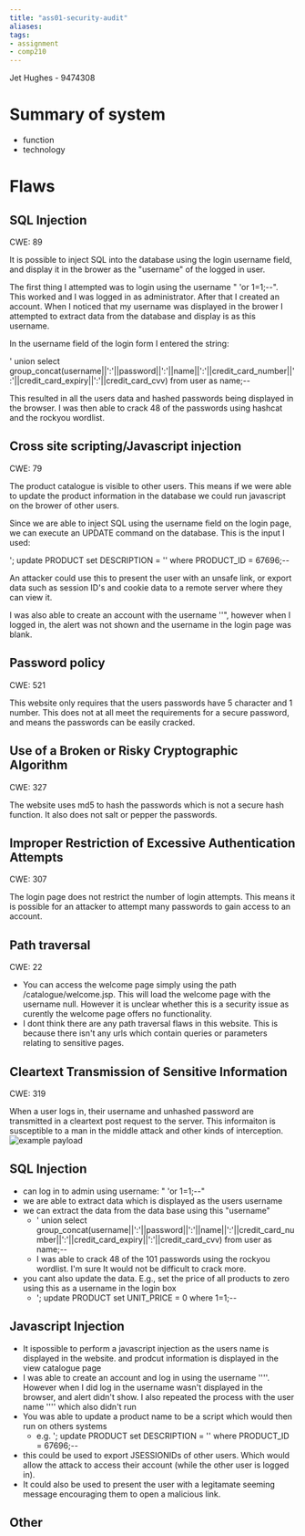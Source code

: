 ```yaml
---
title: "ass01-security-audit"
aliases: 
tags: 
- assignment
- comp210
---
```



Jet Hughes - 9474308

# Summary of system
- function
- technology

# Flaws
## SQL Injection 
CWE: 89

It is possible to inject SQL into the database using the login username field, and display it in the brower as the "username" of the logged in user.

The first thing I attempted was to login using the username " 'or 1=1;--". This worked and I was logged in as administrator.
After that I created an account. When I noticed that my username was displayed in the brower I attempted to extract data from the database and display is as this username. 

In the username field of the login form I entered the string:

' union select group_concat(username||':'||password||':'||name||':'||credit_card_number||':'||credit_card_expiry||':'||credit_card_cvv) from user as name;--

This resulted in all the users data and hashed passwords being displayed in the browser. I was then able to crack 48 of the passwords using hashcat and the rockyou wordlist. 

## Cross site scripting/Javascript injection
CWE: 79

The product catalogue is visible to other users. This means if we were able to update the product information in the database we could run javascript on the brower of other users.

Since we are able to inject SQL using the username field on the login page, we can execute an UPDATE command on the database. This is the input I used:

'; update PRODUCT set DESCRIPTION = '<script>alert("hello")</script>' where PRODUCT_ID = 67696;--

An attacker could use this to present the user with an unsafe link, or export data such as session ID's and cookie data to a remote server where they can view it.

I was also able to create an account with the username ''<script>alert("hello")</script>", however when I logged in, the alert was not shown and the username in the login page was blank. 

## Password policy
CWE: 521

This website only requires that the users passwords have 5 character and 1 number. This does not at all meet the requirements for a secure password, and means the passwords can be easily cracked.

## Use of a Broken or Risky Cryptographic Algorithm
CWE: 327

The website uses md5 to hash the passwords which is not a secure hash function. It also does not salt or pepper the passwords.

## Improper Restriction of Excessive Authentication Attempts
CWE: 307

The login page does not restrict the number of login attempts. This means it is possible for an attacker to attempt many passwords to gain access to an account.

## Path traversal
CWE: 22
- You can access the welcome page simply using the path /catalogue/welcome.jsp. This will load the welcome page with the username null. However it is unclear whether this is a security issue as curently the welcome page offers no functionality. 
- I dont think there are any path traversal flaws in this website. This is because there isn't any urls which contain queries or parameters relating to sensitive pages. 

## Cleartext Transmission of Sensitive Information
CWE: 319

When a user logs in, their username  and unhashed password are transmitted in a cleartext post request to the server. This informaiton is susceptible to a man in the middle attack and other kinds of interception.
![example payload](https://i.imgur.com/9Tn6gx1.png)




























## SQL Injection
- can log in to admin using username: " 'or 1=1;--"
- we are able to  extract data which is displayed as the users username
- we can extract the data from the data base using this "username"
	- ' union select group_concat(username||':'||password||':'||name||':'||credit_card_number||':'||credit_card_expiry||':'||credit_card_cvv) from user as name;--
	- I was able to crack 48 of the 101 passwords using the rockyou wordlist. I'm sure It would not be difficult to crack more.
- you cant also update the data. E.g., set the price of all products to zero using this as a username in the login box
	- '; update PRODUCT set UNIT_PRICE = 0 where 1=1;--

## Javascript Injection
- It ispossible to perform a javascript injection as the users name is displayed in the website. and prodcut information is displayed in the view catalogue page
- I was able to create an account and log in using the username ''<script>alert("hello")</script>''. However when I did log in the username wasn't displayed in the browser, and alert didn't show. I also repeated the process with the user name ''<script>console.log("hello")</script>'' which also didn't run
- You was able to update a product name to be a script which would then run on others systems
	- e.g. '; update PRODUCT set DESCRIPTION = '<script>alert("hello")</script>' where PRODUCT_ID = 67696;--
- this could be used to export JSESSIONIDs of other users. Which would allow the attack to access their account (while the other user is logged in).
- It could also be used to present the user with a legitamate seeming message encouraging them to open a malicious link.

## Other
